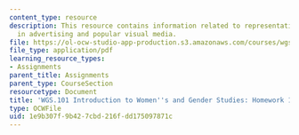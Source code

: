 ```yaml
---
content_type: resource
description: This resource contains information related to representation of gender
  in advertising and popular visual media.
file: https://ol-ocw-studio-app-production.s3.amazonaws.com/courses/wgs-101-introduction-to-womens-and-gender-studies-fall-2014/1e9b307f9b427cbd216fdd175097871c_MITWGS_101F14_Hwork11.pdf
file_type: application/pdf
learning_resource_types:
- Assignments
parent_title: Assignments
parent_type: CourseSection
resourcetype: Document
title: 'WGS.101 Introduction to Women''s and Gender Studies: Homework 11 Gender Analysis'
type: OCWFile
uid: 1e9b307f-9b42-7cbd-216f-dd175097871c
---
```

